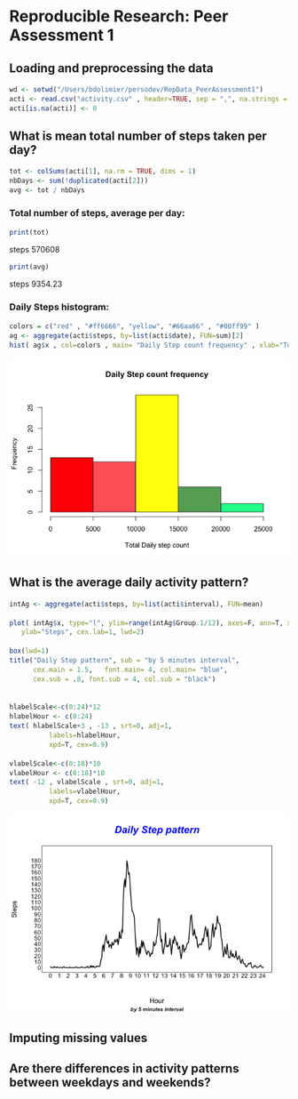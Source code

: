 # Reproducible Research: Peer Assessment 1

## Loading and preprocessing the data


```r
wd <- setwd("/Users/bdolimier/persodev/RepData_PeerAssessment1")
acti <- read.csv("activity.csv" , header=TRUE, sep = ",", na.strings = "NA")
acti[is.na(acti)] <- 0
```

## What is mean total number of steps taken per day?


```r
tot <- colSums(acti[1], na.rm = TRUE, dims = 1)
nbDays <- sum(!duplicated(acti[2]))
avg <- tot / nbDays
```
### Total number of steps, average per day:

```r
print(tot)
```

 steps 
570608 

```r
print(avg)
```

  steps 
9354.23 

### Daily Steps histogram:

```r
colors = c("red" , "#ff6666", "yellow", "#66aa66" , "#00ff99" ) 
ag <- aggregate(acti$steps, by=list(acti$date), FUN=sum)[2]
hist( ag$x , col=colors , main= "Daily Step count frequency" , xlab="Total Daily step count")
```

![](PA1_template_files/figure-html/unnamed-chunk-4-1.png) 

## What is the average daily activity pattern?

```r
intAg <- aggregate(acti$steps, by=list(acti$interval), FUN=mean)

plot( intAg$x, type="l", ylim=range(intAg$Group.1/12), axes=F, ann=T, xlab="Hour",
   ylab="Steps", cex.lab=1, lwd=2)

box(lwd=1)
title("Daily Step pattern", sub = "by 5 minutes interval",
      cex.main = 1.5,   font.main= 4, col.main= "blue",
      cex.sub = .8, font.sub = 4, col.sub = "black")


hlabelScale<-c(0:24)*12
hlabelHour <- c(0:24)
text( hlabelScale+3 , -13 , srt=0, adj=1,
          labels=hlabelHour,
          xpd=T, cex=0.9)

vlabelScale<-c(0:18)*10
vlabelHour <- c(0:18)*10
text( -12 , vlabelScale , srt=0, adj=1,
          labels=vlabelHour,
          xpd=T, cex=0.9)
```

![](PA1_template_files/figure-html/unnamed-chunk-5-1.png) 


## Imputing missing values



## Are there differences in activity patterns between weekdays and weekends?
